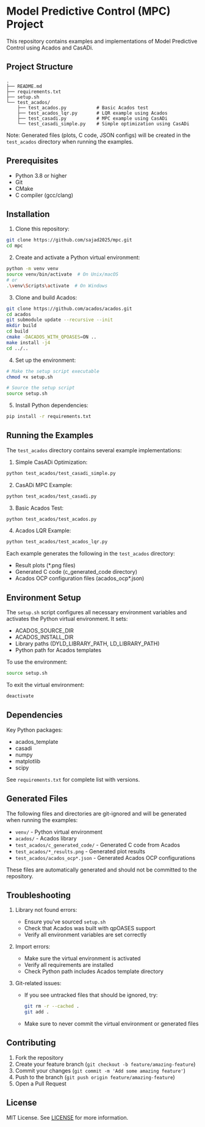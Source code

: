 # Model Predictive Control (MPC) Project

This repository contains examples and implementations of Model Predictive Control using Acados and CasADi.

## Project Structure

```
.
├── README.md
├── requirements.txt
├── setup.sh
└── test_acados/
    ├── test_acados.py           # Basic Acados test
    ├── test_acados_lqr.py       # LQR example using Acados
    ├── test_casadi.py           # MPC example using CasADi
    └── test_casadi_simple.py    # Simple optimization using CasADi
```

Note: Generated files (plots, C code, JSON configs) will be created in the `test_acados` directory when running the examples.

## Prerequisites

- Python 3.8 or higher
- Git
- CMake
- C compiler (gcc/clang)

## Installation

1. Clone this repository:
```bash
git clone https://github.com/sajad2025/mpc.git
cd mpc
```

2. Create and activate a Python virtual environment:
```bash
python -m venv venv
source venv/bin/activate  # On Unix/macOS
# or
.\venv\Scripts\activate  # On Windows
```

3. Clone and build Acados:
```bash
git clone https://github.com/acados/acados.git
cd acados
git submodule update --recursive --init
mkdir build
cd build
cmake -DACADOS_WITH_QPOASES=ON ..
make install -j4
cd ../..
```

4. Set up the environment:
```bash
# Make the setup script executable
chmod +x setup.sh

# Source the setup script
source setup.sh
```

5. Install Python dependencies:
```bash
pip install -r requirements.txt
```

## Running the Examples

The `test_acados` directory contains several example implementations:

1. Simple CasADi Optimization:
```bash
python test_acados/test_casadi_simple.py
```

2. CasADi MPC Example:
```bash
python test_acados/test_casadi.py
```

3. Basic Acados Test:
```bash
python test_acados/test_acados.py
```

4. Acados LQR Example:
```bash
python test_acados/test_acados_lqr.py
```

Each example generates the following in the `test_acados` directory:
- Result plots (*.png files)
- Generated C code (c_generated_code directory)
- Acados OCP configuration files (acados_ocp*.json)

## Environment Setup

The `setup.sh` script configures all necessary environment variables and activates the Python virtual environment. It sets:
- ACADOS_SOURCE_DIR
- ACADOS_INSTALL_DIR
- Library paths (DYLD_LIBRARY_PATH, LD_LIBRARY_PATH)
- Python path for Acados templates

To use the environment:
```bash
source setup.sh
```

To exit the virtual environment:
```bash
deactivate
```

## Dependencies

Key Python packages:
- acados_template
- casadi
- numpy
- matplotlib
- scipy

See `requirements.txt` for complete list with versions.

## Generated Files

The following files and directories are git-ignored and will be generated when running the examples:
- `venv/` - Python virtual environment
- `acados/` - Acados library
- `test_acados/c_generated_code/` - Generated C code from Acados
- `test_acados/*_results.png` - Generated plot results
- `test_acados/acados_ocp*.json` - Generated Acados OCP configurations

These files are automatically generated and should not be committed to the repository.

## Troubleshooting

1. Library not found errors:
   - Ensure you've sourced `setup.sh`
   - Check that Acados was built with qpOASES support
   - Verify all environment variables are set correctly

2. Import errors:
   - Make sure the virtual environment is activated
   - Verify all requirements are installed
   - Check Python path includes Acados template directory

3. Git-related issues:
   - If you see untracked files that should be ignored, try:
     ```bash
     git rm -r --cached .
     git add .
     ```
   - Make sure to never commit the virtual environment or generated files

## Contributing

1. Fork the repository
2. Create your feature branch (`git checkout -b feature/amazing-feature`)
3. Commit your changes (`git commit -m 'Add some amazing feature'`)
4. Push to the branch (`git push origin feature/amazing-feature`)
5. Open a Pull Request

## License

MIT License. See [LICENSE](LICENSE) for more information. 